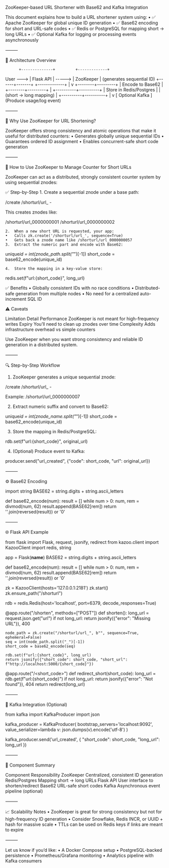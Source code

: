 ZooKeeper-based URL Shortener with Base62 and Kafka Integration

This document explains how to build a URL shortener system using:
• ✅ Apache ZooKeeper for global unique ID generation
• ✅ Base62 encoding for short and URL-safe codes
• ✅ Redis or PostgreSQL for mapping short → long URLs
• ✅ Optional Kafka for logging or processing events asynchronously

⸻

🧠 Architecture Overview

          +--------------+         +-------------+

User ---> | Flask API | -----> | ZooKeeper | (generates sequential ID)
+------+-------+ +-------------+
|
v
+--------+---------+
| Encode to Base62 |
+--------+---------+
|
+----------+----------+
| Store in Redis/Postgres |
| (short → long mapping) |
+----------+----------+
|
v
[ Optional Kafka ]
(Produce usage/log event)

⸻

🧠 Why Use ZooKeeper for URL Shortening?

ZooKeeper offers strong consistency and atomic operations that make it useful for distributed counters:
• Generates globally unique sequential IDs
• Guarantees ordered ID assignment
• Enables concurrent-safe short code generation

⸻

🧠 How to Use ZooKeeper to Manage Counter for Short URLs

ZooKeeper can act as a distributed, strongly consistent counter system by using sequential znodes:

✅ Step-by-Step 1. Create a sequential znode under a base path:

/create /shorturl/url\_ -

This creates znodes like:

/shorturl/url_0000000001
/shorturl/url_0000000002

    2.	When a new short URL is requested, your app:
    •	Calls zk.create('/shorturl/url_', sequence=True)
    •	Gets back a znode name like /shorturl/url_0000000057
    3.	Extract the numeric part and encode with Base62:

unique*id = int(znode_path.split("*")[-1])
short_code = base62_encode(unique_id)

    4.	Store the mapping in a key-value store:

redis.set(f"url:{short_code}", long_url)

✅ Benefits
• Globally consistent IDs with no race conditions
• Distributed-safe generation from multiple nodes
• No need for a centralized auto-increment SQL ID

⚠️ Caveats

Limitation Detail
Performance ZooKeeper is not meant for high-frequency writes
Expiry You’ll need to clean up znodes over time
Complexity Adds infrastructure overhead vs simple counters

Use ZooKeeper when you want strong consistency and reliable ID generation in a distributed system.

⸻

🔍 Step-by-Step Workflow

1. ZooKeeper generates a unique sequential znode:

/create /shorturl/url\_ -

Example: /shorturl/url_0000000007

2. Extract numeric suffix and convert to Base62:

unique*id = int(znode_name.split("*")[-1])
short_code = base62_encode(unique_id)

3. Store the mapping in Redis/PostgreSQL:

rdb.set(f"url:{short_code}", original_url)

4. (Optional) Produce event to Kafka:

producer.send("url_created", {"code": short_code, "url": original_url})

⸻

⚙️ Base62 Encoding

import string
BASE62 = string.digits + string.ascii_letters

def base62_encode(num):
result = []
while num > 0:
num, rem = divmod(num, 62)
result.append(BASE62[rem])
return ''.join(reversed(result)) or '0'

⸻

🌐 Flask API Example

from flask import Flask, request, jsonify, redirect
from kazoo.client import KazooClient
import redis, string

app = Flask(**name**)
BASE62 = string.digits + string.ascii_letters

def base62_encode(num):
result = []
while num > 0:
num, rem = divmod(num, 62)
result.append(BASE62[rem])
return ''.join(reversed(result)) or '0'

zk = KazooClient(hosts='127.0.0.1:2181')
zk.start()
zk.ensure_path("/shorturl")

rdb = redis.Redis(host='localhost', port=6379, decode_responses=True)

@app.route("/shorten", methods=["POST"])
def shorten():
long_url = request.json.get("url")
if not long_url:
return jsonify({"error": "Missing URL"}), 400

    node_path = zk.create("/shorturl/url_", b"", sequence=True, ephemeral=False)
    seq = int(node_path.split("_")[-1])
    short_code = base62_encode(seq)

    rdb.set(f"url:{short_code}", long_url)
    return jsonify({"short_code": short_code, "short_url": f"http://localhost:5000/{short_code}"})

@app.route("/<short_code>")
def redirect_short(short_code):
long_url = rdb.get(f"url:{short_code}")
if not long_url:
return jsonify({"error": "Not found"}), 404
return redirect(long_url)

⸻

🎯 Kafka Integration (Optional)

from kafka import KafkaProducer
import json

kafka_producer = KafkaProducer(
bootstrap_servers='localhost:9092',
value_serializer=lambda v: json.dumps(v).encode('utf-8')
)

kafka_producer.send('url_created', {
"short_code": short_code,
"long_url": long_url
})

⸻

🔗 Component Summary

Component Responsibility
ZooKeeper Centralized, consistent ID generation
Redis/Postgres Mapping short → long URLs
Flask API User interface to shorten/redirect
Base62 URL-safe short codes
Kafka Asynchronous event pipeline (optional)

⸻

📈 Scalability Notes
• ZooKeeper is great for strong consistency but not for high-frequency ID generation
• Consider Snowflake, Redis INCR, or UUID + hash for massive scale
• TTLs can be used on Redis keys if links are meant to expire

⸻

Let us know if you’d like:
• A Docker Compose setup
• PostgreSQL-backed persistence
• Prometheus/Grafana monitoring
• Analytics pipeline with Kafka consumers
